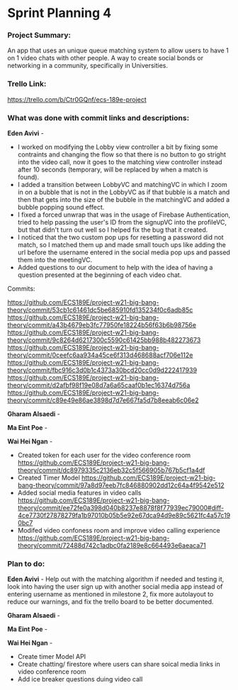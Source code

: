 # Sprint Planning 4

### Project Summary:
An app that uses an unique queue matching system to allow users to have 1 on 1 video chats with other people. A way to create social bonds or networking in a community, specifically in Universities. 

### Trello Link:
https://trello.com/b/Ctr0GQnf/ecs-189e-project

### What was done with commit links and descriptions:

**Eden Avivi** - 
* I worked on modifying the Lobby view controller a bit by fixing some contraints and changing the flow so that there is no button to go stright into the video call, now it goes to the matching view controller instead after 10 seconds (temporary, will be replaced by when a match is found). 
* I added a transition between LobbyVC and matchingVC in which I zoom in on a bubble that is not in the LobbyVC as if that bubble is a match and then that gets into the size of the bubble in the matchingVC and added a bubble popping sound effect.
*  I fixed a forced unwrap that was in the usage of Firebase Authentication, tried to help passing the user's ID from the signupVC into the profileVC, but that didn't turn out well so I helped fix the bug that it created.
*  I noticed that the two custom pop ups for resetting a password did not match, so I matched them up and made small touch ups like adding the url before the username entered in the social media pop ups and passed them into the meetingVC.
*  Added questions to our document to help with the idea of having a question presented at the beginning of each video chat.

Commits:

https://github.com/ECS189E/project-w21-big-bang-theory/commit/53cb1c61461dc5be685910fd135234f0c6adb85c
https://github.com/ECS189E/project-w21-big-bang-theory/commit/a43b4679eb3fc77950fe18224b56f63b6b98756e
https://github.com/ECS189E/project-w21-big-bang-theory/commit/9c8264d6217300c5590c61425bb988b482273673
https://github.com/ECS189E/project-w21-big-bang-theory/commit/0ceefc6aa934a45ce6f313d468688acf706e112e
https://github.com/ECS189E/project-w21-big-bang-theory/commit/fbc916c3d0b1c4373a30bcd20cc0d9d222417939
https://github.com/ECS189E/project-w21-big-bang-theory/commit/d2afbf98f19e08d7a6a65caaf0b1ec16374d756a
https://github.com/ECS189E/project-w21-big-bang-theory/commit/c89e49e86ae3898d7d7e667fa5d7b8eeab6c06e2

**Gharam Alsaedi** - 

**Ma Eint Poe** - 

**Wai Hei Ngan** -
* Created token for each user for the video conference room
https://github.com/ECS189E/project-w21-big-bang-theory/commit/dc8979335c2136eb32c5f566905b767b5cf1a4df
* Created Timer Model
https://github.com/ECS189E/project-w21-big-bang-theory/commit/97a8d97eeb7fc846880902dd12c64a4f9542e512
* Added social media features in video calls
https://github.com/ECS189E/project-w21-big-bang-theory/commit/ee72fe0a398d040b8237e8878f8f77939ec79000#diff-4ce7730f27878279fa1b97010b05b5e92e67dca94d9e89c5621fc4a57c190bc7
* Modifed video confoness room and improve video calling experience
https://github.com/ECS189E/project-w21-big-bang-theory/commit/72488d742c1adbc0fa2189e8c664493e6aeaca71

### Plan to do:

**Eden Avivi** - Help out with the matching algorithm if needed and testing it, look into having the user sign up with another social media app instead of entering username as mentioned in milestone 2, fix more autolayout to reduce our warnings, and fix the trello board to be better documented.

**Gharam Alsaedi** - 

**Ma Eint Poe** - 

**Wai Hei Ngan** -
* Create timer Model API
* Create chatting/ firestore where users can share soical media links in video conference room
* Add ice breaker questions duing video call

